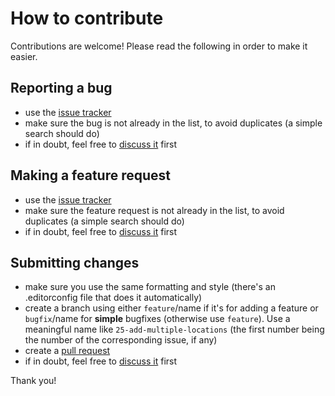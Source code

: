 # How to contribute

Contributions are welcome! Please read the following in order to make it easier.

## Reporting a bug

* use the [issue tracker](https://github.com/zapek/Xeres/issues)
* make sure the bug is not already in the list, to avoid duplicates (a simple search should do)
* if in doubt, feel free to [discuss it](https://github.com/zapek/Xeres/discussions) first

## Making a feature request

* use the [issue tracker](https://github.com/zapek/Xeres/issues)
* make sure the feature request is not already in the list, to avoid duplicates (a simple search should do)
* if in doubt, feel free to [discuss it](https://github.com/zapek/Xeres/discussions) first

## Submitting changes

* make sure you use the same formatting and style (there's an .editorconfig file that does it automatically)
* create a branch using either `feature`/name if it's for adding a feature or `bugfix`/name for **simple** bugfixes (otherwise use `feature`). Use a meaningful name like `25-add-multiple-locations` (the first number being the number of the corresponding issue, if any)
* create a [pull request](https://github.com/zapek/Xeres/pulls)
* if in doubt, feel free to [discuss it](https://github.com/zapek/Xeres/discussions) first

Thank you!